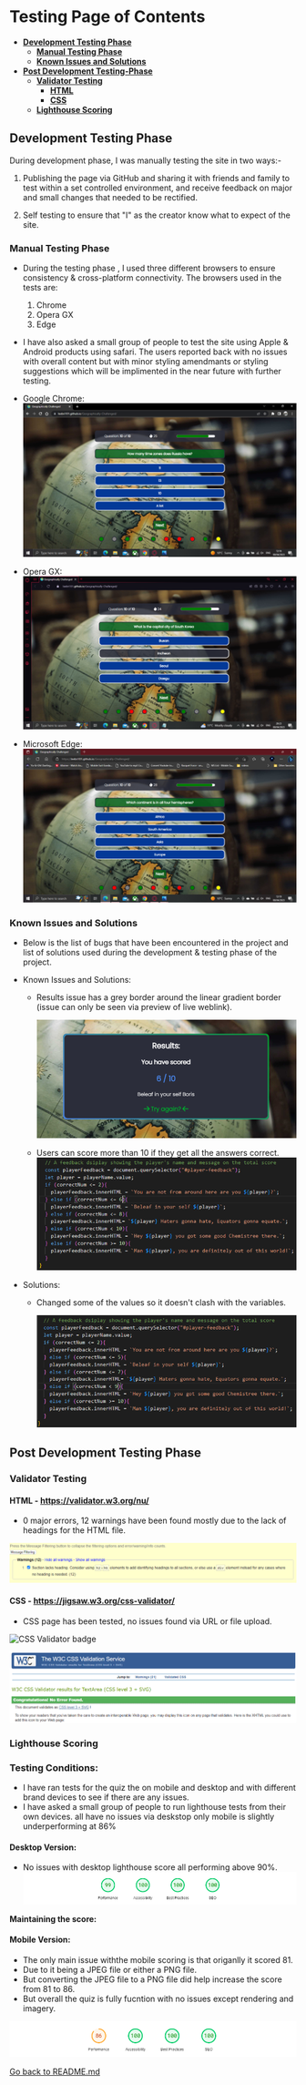 # Testing Page of Contents
* [**Development Testing Phase**](#development-testing-phase)
    * [**Manual Testing Phase**](#manual-testing-phase)
    * [**Known Issues and Solutions**](#known-issues-and-solutions)
* [**Post Development Testing-Phase**](#post-development-testing-phase)
  * [**Validator Testing**](#validator-testing)
    * [**HTML**](#html---httpsvalidatorw3orgnu)
    * [**CSS**](#css---httpsjigsaww3orgcss-validator)
  * [**Lighthouse Scoring**](#lighthouse-scoring)

## **Development Testing Phase**
During development phase, I was manually testing the site in two ways:-
    
1. Publishing the page via GitHub and sharing it with friends and family to test within a set controlled environment, and receive feedback on major and small changes that needed to be rectified.

1. Self testing to ensure that "I" as the creator know what to expect of the site.

### **Manual Testing Phase**
* During the testing phase , I used three different browsers to ensure consistency & cross-platform connectivity. The browsers used in the tests are:

  1. Chrome
  2. Opera GX
  3. Edge
  
* I have also asked a small group of people to test the site using Apple & Android products using safari. The users reported back with no issues with overall content but with minor styling amendmants or styling suggestions which will be implimented in the near future with further testing.

* Google Chrome: 
![Google Chrome](doc/screenshots/google-chrome.png)

* Opera GX:
![Opera GX](doc/screenshots/opera-gx.png)

* Microsoft Edge:
![Microsoft Edge](doc/screenshots/microsoft-edge.png)

### **Known Issues and Solutions**
* Below is the list of bugs that have been encountered in the project and list of solutions used during the development & testing phase of the project.

* Known Issues and Solutions:
  * Results issue has a grey border around the linear gradient border (issue can only be seen via preview of live weblink).
    
    ![Error of Results Page](doc/screenshots/error-on-results-page.png)


  * Users can score more than 10 if they get all the answers correct.
    ![Error on Player Feedback](doc/screenshots/error-player-feedback.png)

* Solutions: 
  * Changed some of the values so it doesn't clash with the variables.

    ![Solution to Player Feedback](doc/screenshots/player-feedback-solution.png)
    
## **Post Development Testing Phase**
### **Validator Testing**

#### **HTML** - https://validator.w3.org/nu/

* 0 major errors, 12 warnings have been found mostly due to the lack of headings for the HTML file.

![HTML-Validator](doc/screenshots/html-validator.png)

#### **CSS** - https://jigsaw.w3.org/css-validator/

* CSS page has been tested, no issues found via URL or file upload.

![CSS Validator badge](https://jigsaw.w3.org/css-validator/images/vcss)


![CSS Validator](doc/screenshots/css-validator.png)


### **Lighthouse Scoring**

### **Testing Conditions:**
* I have ran tests for the quiz the on mobile and desktop and with different brand devices to see if there are any issues.
* I have asked a small group of people to run lighthouse tests from their own devices. all have no issues via deskstop only mobile is slightly underperforming at 86% 

#### **Desktop Version:**
* No issues with desktop lighthouse score all performing above 90%.
![Desktop Lighthouse Score](doc/screenshots/desktop-lighthouse-score.png)


**Maintaining the score:**

#### **Mobile Version:**
* The only main issue withthe mobile scoring is that origanlly it scored 81.
* Due to it being a JPEG file or either a PNG file.
* But converting the JPEG file to a PNG file did help increase the score from 81 to 86. 
* But overall the quiz is fully fucntion with no issues except rendering and imagery. 

![Mobile Lighthouse Score](doc/screenshots/mobile-lighthouse-score.png)

[Go back to README.md](README.md)